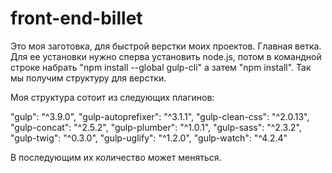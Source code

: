 # front-end-billet

Это моя заготовка, для быстрой верстки моих проектов. Главная ветка.
Для ее установки нужно сперва установить node.js, потом в командной строке набрать "npm install --global gulp-cli" а затем "npm install". Так мы получим структуру для верстки.

Моя структура сотоит из следующих плагинов:

"gulp": "^3.9.0",
"gulp-autoprefixer": "^3.1.1",
"gulp-clean-css": "^2.0.13",
"gulp-concat": "^2.5.2",
"gulp-plumber": "^1.0.1",
"gulp-sass": "^2.3.2",
"gulp-twig": "^0.3.0",
"gulp-uglify": "^1.2.0",
"gulp-watch": "^4.2.4"

В последующим их количество может меняться.

